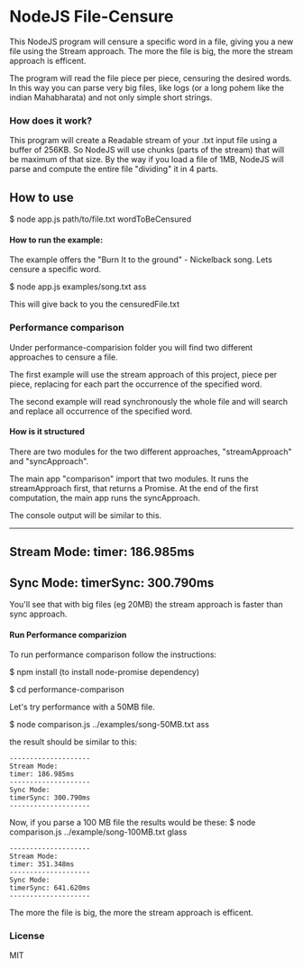 # NodeJS File-Censure


This NodeJS program will censure a specific word in a file, giving you a new file using the Stream approach. 
The more the file is big, the more the stream approach is efficent.


The program will read the file piece per piece, censuring the desired words.
In this way you can parse very big files, like logs (or a long pohem like the indian Mahabharata) and not only simple short strings.

### How does it work?

This program will create a Readable stream of your .txt input file using a buffer of 256KB.
So NodeJS will use chunks (parts of the stream) that will be maximum of that size.
By the way if you load a file of 1MB, NodeJS will parse and compute the entire file "dividing" it in 4 parts.


## How to use

$ node app.js path/to/file.txt wordToBeCensured


#### How to run the example:

The example offers the "Burn It to the ground" - Nickelback song.
Lets censure a specific word. 

$ node app.js examples/song.txt ass

This will give back to you the censuredFile.txt


### Performance comparison 
Under performance-comparision folder you will find two different approaches to censure a file.

The  first example will use the stream approach of this project, piece per piece, replacing for each part the occurrence of the specified word.

The second example will read synchronously the whole file and will search and replace all occurrence of the specified word.

#### How is it structured

There are two modules for the two different approaches, "streamApproach" and "syncApproach".

The main app "comparison" import that two modules.
It runs the streamApproach first, that returns a Promise.
At the end of the first computation, the main app runs the syncApproach.

The console output will be similar to this.

--------------------
Stream Mode:
timer: 186.985ms
--------------------
Sync Mode:
timerSync: 300.790ms
--------------------

You'll see that with big files (eg 20MB) the stream approach is faster than sync approach. 


#### Run Performance comparizion

To run performance comparison follow the instructions:

$ npm install (to install node-promise dependency)

$ cd performance-comparison


Let's try performance with a 50MB file.

$ node comparison.js ../examples/song-50MB.txt ass

the result should be similar to this:

    --------------------
    Stream Mode:
    timer: 186.985ms
    --------------------
    Sync Mode:
    timerSync: 300.790ms
    --------------------


Now, if you parse a 100 MB file the results would be these:
$ node comparison.js ../example/song-100MB.txt glass

    --------------------
    Stream Mode:
    timer: 351.348ms
    --------------------
    Sync Mode:
    timerSync: 641.620ms
    --------------------


The more the file is big, the more the stream approach is efficent.


### License ###

MIT




